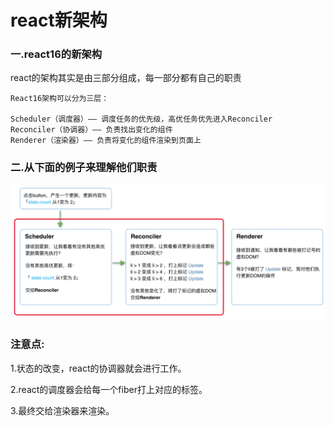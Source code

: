 # react新架构

### 一.react16的新架构

react的架构其实是由三部分组成，每一部分都有自己的职责

```tsx
React16架构可以分为三层：

Scheduler（调度器）—— 调度任务的优先级，高优任务优先进入Reconciler
Reconciler（协调器）—— 负责找出变化的组件
Renderer（渲染器）—— 负责将变化的组件渲染到页面上
```

### 二.从下面的例子来理解他们职责

![process.png](../img/process.png)

### 注意点:

 1.状态的改变，react的协调器就会进行工作。

2.react的调度器会给每一个fiber打上对应的标签。

3.最终交给渲染器来渲染。